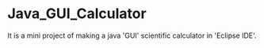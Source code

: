 # Java_GUI_Calculator
It is a mini project of making a java 'GUI' scientific calculator  in 'Eclipse IDE'.
